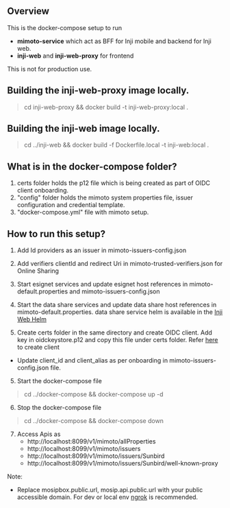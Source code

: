 ## Overview

This is the docker-compose setup to run 

- **mimoto-service** which act as BFF for Inji mobile and backend for Inji web.
- **inji-web** and **inji-web-proxy** for frontend

This is not for production use.

## Building the inji-web-proxy image locally.

> cd inji-web-proxy && docker build -t inji-web-proxy:local .

## Building the inji-web image locally.

> cd ../inji-web && docker build -f Dockerfile.local -t inji-web:local .

## What is in the docker-compose folder?

1. certs folder holds the p12 file which is being created as part of OIDC client onboarding.
2. "config" folder holds the mimoto system properties file, issuer configuration and credential template.
3. "docker-compose.yml" file with mimoto setup.

## How to run this setup?

1. Add Id providers as an issuer in mimoto-issuers-config.json

2. Add verifiers clientId and redirect Uri in mimoto-trusted-verifiers.json for Online Sharing

3. Start esignet services and update esignet host references in mimoto-default.properties and mimoto-issuers-config.json

4. Start the data share services and update data share host references in mimoto-default.properties. data share service helm is available in the [Inji Web Helm](https://github.com/mosip/inji-web/tree/release-0.10.x/helm/inji-web)

5. Create certs folder in the same directory and create OIDC client. Add key in oidckeystore.p12 and copy this file under certs folder.
Refer [here](https://docs.mosip.io/inji/inji-mobile-wallet/customization-overview/credential_providers) to create client
* Update client_id and client_alias as per onboarding in mimoto-issuers-config.json file.

5. Start the docker-compose file

> cd ../docker-compose && docker-compose up -d

6. Stop the docker-compose file

> cd ../docker-compose && docker-compose down

7. Access Apis as
   * http://localhost:8099/v1/mimoto/allProperties
   * http://localhost:8099/v1/mimoto/issuers
   * http://localhost:8099/v1/mimoto/issuers/Sunbird
   * http://localhost:8099/v1/mimoto/issuers/Sunbird/well-known-proxy


Note:
- Replace mosipbox.public.url, mosip.api.public.url with your public accessible domain. For dev or local env [ngrok](https://ngrok.com/docs/getting-started/) is recommended.
